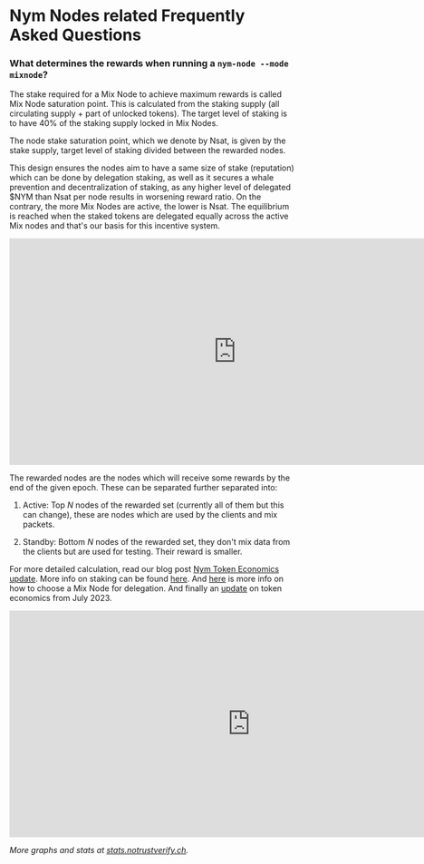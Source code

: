 # Nym Nodes related Frequently Asked Questions

### What determines the rewards when running a `nym-node --mode mixnode`?

The stake required for a Mix Node to achieve maximum rewards is called Mix Node saturation point. This is calculated from the staking supply (all circulating supply + part of unlocked tokens). The target level of staking is to have 40% of the staking supply locked in Mix Nodes.

The node stake saturation point, which we denote by Nsat, is given by the stake supply, target level of staking divided between the rewarded nodes.

This design ensures the nodes aim to have a same size of stake (reputation) which can be done by delegation staking, as well as it secures a whale prevention and decentralization of staking, as any higher level of delegated $NYM than Nsat per node results in worsening reward ratio. On the contrary, the more Mix Nodes are active, the lower is Nsat. The equilibrium is reached when the staked tokens are delegated equally across the active Mix nodes and that's our basis for this incentive system.

<iframe src="https://status.notrustverify.ch/d-solo/CW3L7dVVk/nym-mixnet?orgId=1&from=1703074760986&to=1705666760986&panelId=5" width="800" height="400" frameborder="0"></iframe>


The rewarded nodes are the nodes which will receive some rewards by the end of the given epoch. These can be separated further separated into:

1. Active: Top *N* nodes of the rewarded set (currently all of them but this can change), these are nodes which are used by the clients and mix packets.

2. Standby: Bottom *N* nodes of the rewarded set, they don't mix data from the clients but are used for testing. Their reward is smaller.


For more detailed calculation, read our blog post [Nym Token Economics update](https://blog.nymtech.net/nym-token-economics-update-fedff0ed5267). More info on staking can be found [here](https://blog.nymtech.net/staking-in-nym-introducing-mainnet-mixmining-f9bb1cbc7c36). And [here](https://blog.nymtech.net/want-to-stake-in-nym-here-is-how-to-choose-a-mix-node-to-delegate-nym-to-c3b862add165) is more info on how to choose a Mix Node for delegation. And finally an [update](https://blog.nymtech.net/quarterly-token-economic-parameter-update-b2862948710f) on token economics from July 2023.

<iframe src="https://status.notrustverify.ch/d-solo/CW3L7dVVk/nym-mixnet?orgId=1&from=1703074829887&to=1705666829887&panelId=31" width="850" height="400" frameborder="0"></iframe>

*More graphs and stats at [stats.notrustverify.ch](https://status.notrustverify.ch/d/CW3L7dVVk/nym-mixnet?orgId=1&from=1703074861988&to=1705666862004).*


